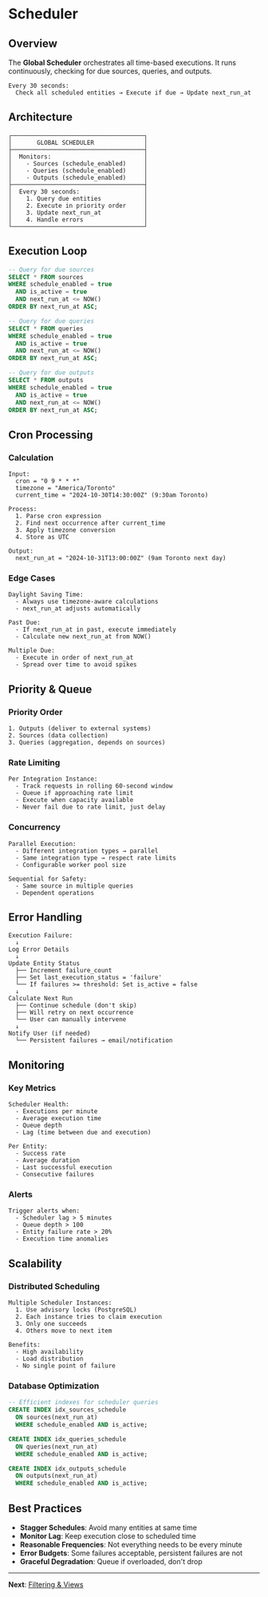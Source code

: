 # Scheduler

## Overview

The **Global Scheduler** orchestrates all time-based executions. It runs
continuously, checking for due sources, queries, and outputs.

```
Every 30 seconds:
  Check all scheduled entities → Execute if due → Update next_run_at
```

## Architecture

```
┌─────────────────────────────────────┐
│       GLOBAL SCHEDULER              │
├─────────────────────────────────────┤
│  Monitors:                          │
│    - Sources (schedule_enabled)     │
│    - Queries (schedule_enabled)     │
│    - Outputs (schedule_enabled)     │
├─────────────────────────────────────┤
│  Every 30 seconds:                  │
│    1. Query due entities            │
│    2. Execute in priority order     │
│    3. Update next_run_at            │
│    4. Handle errors                 │
└─────────────────────────────────────┘
```

## Execution Loop

```sql
-- Query for due sources
SELECT * FROM sources
WHERE schedule_enabled = true
  AND is_active = true
  AND next_run_at <= NOW()
ORDER BY next_run_at ASC;

-- Query for due queries
SELECT * FROM queries
WHERE schedule_enabled = true
  AND is_active = true
  AND next_run_at <= NOW()
ORDER BY next_run_at ASC;

-- Query for due outputs
SELECT * FROM outputs
WHERE schedule_enabled = true
  AND is_active = true
  AND next_run_at <= NOW()
ORDER BY next_run_at ASC;
```

## Cron Processing

### Calculation

```
Input:
  cron = "0 9 * * *"
  timezone = "America/Toronto"
  current_time = "2024-10-30T14:30:00Z" (9:30am Toronto)

Process:
  1. Parse cron expression
  2. Find next occurrence after current_time
  3. Apply timezone conversion
  4. Store as UTC

Output:
  next_run_at = "2024-10-31T13:00:00Z" (9am Toronto next day)
```

### Edge Cases

```
Daylight Saving Time:
  - Always use timezone-aware calculations
  - next_run_at adjusts automatically

Past Due:
  - If next_run_at in past, execute immediately
  - Calculate new next_run_at from NOW()

Multiple Due:
  - Execute in order of next_run_at
  - Spread over time to avoid spikes
```

## Priority & Queue

### Priority Order

```
1. Outputs (deliver to external systems)
2. Sources (data collection)
3. Queries (aggregation, depends on sources)
```

### Rate Limiting

```
Per Integration Instance:
  - Track requests in rolling 60-second window
  - Queue if approaching rate limit
  - Execute when capacity available
  - Never fail due to rate limit, just delay
```

### Concurrency

```
Parallel Execution:
  - Different integration types → parallel
  - Same integration type → respect rate limits
  - Configurable worker pool size

Sequential for Safety:
  - Same source in multiple queries
  - Dependent operations
```

## Error Handling

```
Execution Failure:
  ↓
Log Error Details
  ↓
Update Entity Status
  ├── Increment failure_count
  ├── Set last_execution_status = 'failure'
  └── If failures >= threshold: Set is_active = false
  ↓
Calculate Next Run
  ├── Continue schedule (don't skip)
  ├── Will retry on next occurrence
  └── User can manually intervene
  ↓
Notify User (if needed)
  └── Persistent failures → email/notification
```

## Monitoring

### Key Metrics

```
Scheduler Health:
  - Executions per minute
  - Average execution time
  - Queue depth
  - Lag (time between due and execution)

Per Entity:
  - Success rate
  - Average duration
  - Last successful execution
  - Consecutive failures
```

### Alerts

```
Trigger alerts when:
  - Scheduler lag > 5 minutes
  - Queue depth > 100
  - Entity failure rate > 20%
  - Execution time anomalies
```

## Scalability

### Distributed Scheduling

```
Multiple Scheduler Instances:
  1. Use advisory locks (PostgreSQL)
  2. Each instance tries to claim execution
  3. Only one succeeds
  4. Others move to next item

Benefits:
  - High availability
  - Load distribution
  - No single point of failure
```

### Database Optimization

```sql
-- Efficient indexes for scheduler queries
CREATE INDEX idx_sources_schedule 
  ON sources(next_run_at) 
  WHERE schedule_enabled AND is_active;

CREATE INDEX idx_queries_schedule 
  ON queries(next_run_at) 
  WHERE schedule_enabled AND is_active;

CREATE INDEX idx_outputs_schedule 
  ON outputs(next_run_at) 
  WHERE schedule_enabled AND is_active;
```

## Best Practices

- **Stagger Schedules**: Avoid many entities at same time
- **Monitor Lag**: Keep execution close to scheduled time
- **Reasonable Frequencies**: Not everything needs to be every minute
- **Error Budgets**: Some failures acceptable, persistent failures are not
- **Graceful Degradation**: Queue if overloaded, don't drop

---

**Next**: [Filtering & Views](09-filtering-views.md)
